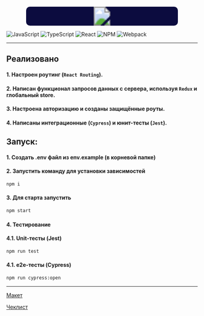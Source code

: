 <p align="center">
  <svg width="400" height="50" xmlns="http://www.w3.org/2000/svg">
    <rect width="100%" height="100%" fill="#0c0c3f" rx="10" />
    <image href="src\images\StellarBurgers.png" width="100%" height="100%" preserveAspectRatio="xMidYMid meet" />
  </svg>
</p>


![JavaScript](https://img.shields.io/badge/javascript-%23323330.svg?style=for-the-badge&logo=javascript&logoColor=%23F7DF1E)
![TypeScript](https://img.shields.io/badge/typescript-%23007ACC.svg?style=for-the-badge&logo=typescript&logoColor=white)
![React](https://img.shields.io/badge/react-%2320232a.svg?style=for-the-badge&logo=react&logoColor=%2361DAFB)
![NPM](https://img.shields.io/badge/NPM-%23CB3837.svg?style=for-the-badge&logo=npm&logoColor=white)
![Webpack](https://img.shields.io/badge/webpack-%238DD6F9.svg?style=for-the-badge&logo=webpack&logoColor=black)

---
## Реализовано

#### 1. Настроен роутинг (`React Routing`).
#### 2. Написан функционал запросов данных с сервера, используя `Redux` и глобальный store.
#### 3. Настроена авторизацию и созданы защищённые роуты.
#### 4. Написаны интеграционные (`Cypress`) и юнит-тесты (`Jest`).

## Запуск:

#### 1. Создать .env файл из env.example (в корневой папке)

#### 2. Запустить команду для установки зависимостей
```bash
npm i
```
#### 3. Для старта запустить
```bash
npm start
```
#### 4. Тестирование
#### 4.1. Unit-тесты (Jest)
```bash
npm run test
```
#### 4.1. e2e-тесты (Cypress)
```bash
npm run cypress:open
```
---
[Макет](<https://www.figma.com/file/vIywAvqfkOIRWGOkfOnReY/React-Fullstack_-Проектные-задачи-(3-месяца)_external_link?type=design&node-id=0-1&mode=design>)

[Чеклист](https://www.notion.so/praktikum/0527c10b723d4873aa75686bad54b32e?pvs=4)